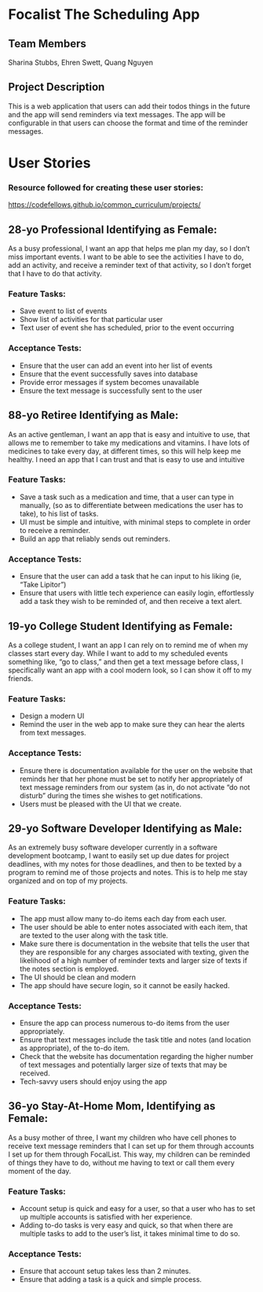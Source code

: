 # Focalist The Scheduling App

## Team Members

Sharina Stubbs, Ehren Swett, Quang Nguyen

## Project Description

This is a web application that users can add their todos things in the future and the app will send reminders via text messages. The app will be configurable in that users can choose the format and time of the reminder messages. 

# User Stories
### Resource followed for creating these user stories: 
https://codefellows.github.io/common_curriculum/projects/

## 28-yo Professional Identifying as Female:
As a busy professional, I want an app that helps me plan my day, so I don’t miss important events. I want to be able to see the activities I have to do, add an activity, and receive a reminder text of that activity, so I don’t forget that I have to do that activity.

### Feature Tasks:
* Save event to list of events
* Show list of activities for that particular user
* Text user of event she has scheduled, prior to the event occurring

### Acceptance Tests:
* Ensure that the user can add an event into her list of events
* Ensure that the event successfully saves into database
* Provide error messages if system becomes unavailable
* Ensure the text message is successfully sent to the user

## 88-yo Retiree Identifying as Male:
As an active gentleman, I want an app that is easy and intuitive to use, that allows me to remember to take my medications and vitamins. I have lots of medicines to take every day, at different times, so this will help keep me healthy. I need an app that I can trust and that is easy to use and intuitive

### Feature Tasks:
* Save a task such as a medication and time, that a user can type in manually, (so as to differentiate between medications the user has to take), to his list of tasks.
* UI must be simple and intuitive, with minimal steps to complete in order to receive a reminder.
* Build an app that reliably sends out reminders.

### Acceptance Tests:
* Ensure that the user can add a task that he can input to his liking (ie, “Take Lipitor”)
* Ensure that users with little tech experience can easily login, effortlessly add a task they wish to be reminded of, and then receive a text alert. 

## 19-yo College Student Identifying as Female:
As a college student, I want an app I can rely on to remind me of when my classes start every day. While I want to add to my scheduled events something like, “go to class,” and then get a text message before class, I specifically want an app with a cool modern look, so I can show it off to my friends. 

### Feature Tasks:
* Design a modern UI 
* Remind the user in the web app to make sure they can hear the alerts from text messages.

### Acceptance Tests:
* Ensure there is documentation available for the user on the website that reminds her that her phone must be set to notify her appropriately of text message reminders from our system (as in, do not activate “do not disturb” during the times she wishes to get notifications.
* Users must be pleased with the UI that we create.

## 29-yo Software Developer Identifying as Male:
As an extremely busy software developer currently in a software development bootcamp, I want to easily set up due dates for project deadlines, with my notes for those deadlines, and then to be texted by a program to remind me of those projects and notes. This is to help me stay organized and on top of my projects.

### Feature Tasks:
* The app must allow many to-do items each day from each user.
* The user should be able to enter notes associated with each item, that are texted to the user along with the task title. 
* Make sure there is documentation in the website that tells the user that they are responsible for any charges associated with texting, given the likelihood of a high number of reminder texts and larger size of texts if the notes section is employed. 
* The UI should be clean and modern
* The app should have secure login, so it cannot be easily hacked.

### Acceptance Tests:
* Ensure the app can process numerous to-do items from the user appropriately.
* Ensure that text messages include the task title and notes (and location as appropriate), of the to-do item.
* Check that the website has documentation regarding the higher number of text messages and potentially larger size of texts that may be received.
* Tech-savvy users should enjoy using the app

## 36-yo Stay-At-Home Mom, Identifying as Female:
As a busy mother of three, I want my children who have cell phones to receive text message reminders that I can set up for them through accounts I set up for them through FocalList. This way, my children can be reminded of things they have to do, without me having to text or call them every moment of the day.

### Feature Tasks:
* Account setup is quick and easy for a user, so that a user who has to set up multiple accounts is satisfied with her experience.
* Adding to-do tasks is very easy and quick, so that when there are multiple tasks to add to the user’s list, it takes minimal time to do so. 

### Acceptance Tests:
* Ensure that account setup takes less than 2 minutes.
* Ensure that adding a task is a quick and simple process. 

